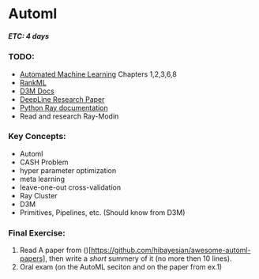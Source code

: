 # Automl
##### ETC: 4 days

### TODO:
-   [Automated Machine Learning](https://link.springer.com/book/10.1007/978-3-030-05318-5) Chapters 1,2,3,6,8
- [RankML](https://drive.google.com/file/d/1HN89LWdFmoYyFMKt6f1PP7pouBjGpbEv/view?usp=sharing)
- [D3M Docs](https://docs.datadrivendiscovery.org)
- [DeepLine Research Paper](https://drive.google.com/file/d/1KTnxMH16nzibb-DM3uXk6XIWnrsFRbJ7/view?usp=sharing)
- [Python Ray documentation](https://github.com/ray-project/ray)
- Read and research Ray-Modin



### Key Concepts:
-   Automl
-   CASH Problem
-   hyper parameter optimization
-   meta learning
-   leave-one-out cross-validation
-   Ray Cluster
-   D3M
-   Primitives, Pipelines, etc. (Should know from D3M)

### Final Exercise:
1. Read A paper from ()[https://github.com/hibayesian/awesome-automl-papers], then write a *short* summery of it (no more then 10 lines).
2. Oral exam (on the AutoML seciton and on the paper from ex.1)
